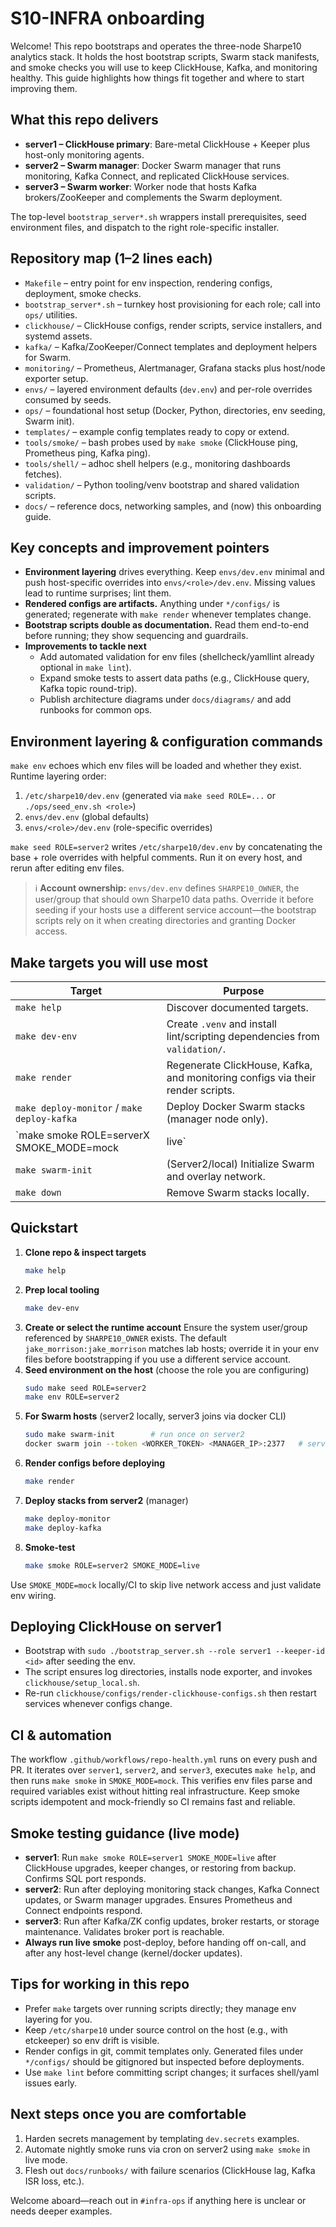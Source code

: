 # S10-INFRA onboarding

Welcome! This repo bootstraps and operates the three-node Sharpe10 analytics stack. It holds the host bootstrap scripts, Swarm stack manifests, and smoke checks you will use to keep ClickHouse, Kafka, and monitoring healthy. This guide highlights how things fit together and where to start improving them.

## What this repo delivers
- **server1 – ClickHouse primary**: Bare-metal ClickHouse + Keeper plus host-only monitoring agents.
- **server2 – Swarm manager**: Docker Swarm manager that runs monitoring, Kafka Connect, and replicated ClickHouse services.
- **server3 – Swarm worker**: Worker node that hosts Kafka brokers/ZooKeeper and complements the Swarm deployment.

The top-level `bootstrap_server*.sh` wrappers install prerequisites, seed environment files, and dispatch to the right role-specific installer.

## Repository map (1–2 lines each)
- `Makefile` – entry point for env inspection, rendering configs, deployment, smoke checks.
- `bootstrap_server*.sh` – turnkey host provisioning for each role; call into `ops/` utilities.
- `clickhouse/` – ClickHouse configs, render scripts, service installers, and systemd assets.
- `kafka/` – Kafka/ZooKeeper/Connect templates and deployment helpers for Swarm.
- `monitoring/` – Prometheus, Alertmanager, Grafana stacks plus host/node exporter setup.
- `envs/` – layered environment defaults (`dev.env`) and per-role overrides consumed by seeds.
- `ops/` – foundational host setup (Docker, Python, directories, env seeding, Swarm init).
- `templates/` – example config templates ready to copy or extend.
- `tools/smoke/` – bash probes used by `make smoke` (ClickHouse ping, Prometheus ping, Kafka ping).
- `tools/shell/` – adhoc shell helpers (e.g., monitoring dashboards fetches).
- `validation/` – Python tooling/venv bootstrap and shared validation scripts.
- `docs/` – reference docs, networking samples, and (now) this onboarding guide.

## Key concepts and improvement pointers
- **Environment layering** drives everything. Keep `envs/dev.env` minimal and push host-specific overrides into `envs/<role>/dev.env`. Missing values lead to runtime surprises; lint them.
- **Rendered configs are artifacts.** Anything under `*/configs/` is generated; regenerate with `make render` whenever templates change.
- **Bootstrap scripts double as documentation.** Read them end-to-end before running; they show sequencing and guardrails.
- **Improvements to tackle next**
  - Add automated validation for env files (shellcheck/yamllint already optional in `make lint`).
  - Expand smoke tests to assert data paths (e.g., ClickHouse query, Kafka topic round-trip).
  - Publish architecture diagrams under `docs/diagrams/` and add runbooks for common ops.

## Environment layering & configuration commands
`make env` echoes which env files will be loaded and whether they exist. Runtime layering order:
1. `/etc/sharpe10/dev.env` (generated via `make seed ROLE=...` or `./ops/seed_env.sh <role>`)
2. `envs/dev.env` (global defaults)
3. `envs/<role>/dev.env` (role-specific overrides)

`make seed ROLE=server2` writes `/etc/sharpe10/dev.env` by concatenating the base + role overrides with helpful comments. Run it on every host, and rerun after editing env files.

> ℹ️ **Account ownership:** `envs/dev.env` defines `SHARPE10_OWNER`, the user/group that should own Sharpe10 data paths. Override it before seeding if your hosts use a different service account—the bootstrap scripts rely on it when creating directories and granting Docker access.

## Make targets you will use most
| Target | Purpose |
| --- | --- |
| `make help` | Discover documented targets. |
| `make dev-env` | Create `.venv` and install lint/scripting dependencies from `validation/`. |
| `make render` | Regenerate ClickHouse, Kafka, and monitoring configs via their render scripts. |
| `make deploy-monitor` / `make deploy-kafka` | Deploy Docker Swarm stacks (manager node only). |
| `make smoke ROLE=serverX SMOKE_MODE=mock|live` | Run role-specific health checks (mock skips network). |
| `make swarm-init` | (Server2/local) Initialize Swarm and overlay network. |
| `make down` | Remove Swarm stacks locally. |

## Quickstart
1. **Clone repo & inspect targets**
   ```bash
   make help
   ```
2. **Prep local tooling**
   ```bash
   make dev-env
   ```
3. **Create or select the runtime account**
   Ensure the system user/group referenced by `SHARPE10_OWNER` exists. The default `jake_morrison:jake_morrison` matches lab hosts; override it in your env files before bootstrapping if you use a different service account.
4. **Seed environment on the host** (choose the role you are configuring)
   ```bash
   sudo make seed ROLE=server2
   make env ROLE=server2
   ```
5. **For Swarm hosts** (server2 locally, server3 joins via docker CLI)
   ```bash
   sudo make swarm-init        # run once on server2
   docker swarm join --token <WORKER_TOKEN> <MANAGER_IP>:2377   # server3
   ```
6. **Render configs before deploying**
   ```bash
   make render
   ```
7. **Deploy stacks from server2** (manager)
   ```bash
   make deploy-monitor
   make deploy-kafka
   ```
8. **Smoke-test**
   ```bash
   make smoke ROLE=server2 SMOKE_MODE=live
   ```

Use `SMOKE_MODE=mock` locally/CI to skip live network access and just validate env wiring.

## Deploying ClickHouse on server1
- Bootstrap with `sudo ./bootstrap_server.sh --role server1 --keeper-id <id>` after seeding the env.
- The script ensures log directories, installs node exporter, and invokes `clickhouse/setup_local.sh`.
- Re-run `clickhouse/configs/render-clickhouse-configs.sh` then restart services whenever configs change.

## CI & automation
The workflow `.github/workflows/repo-health.yml` runs on every push and PR. It iterates over `server1`, `server2`, and `server3`, executes `make help`, and then runs `make smoke` in `SMOKE_MODE=mock`. This verifies env files parse and required variables exist without hitting real infrastructure. Keep smoke scripts idempotent and mock-friendly so CI remains fast and reliable.

## Smoke testing guidance (live mode)
- **server1**: Run `make smoke ROLE=server1 SMOKE_MODE=live` after ClickHouse upgrades, keeper changes, or restoring from backup. Confirms SQL port responds.
- **server2**: Run after deploying monitoring stack changes, Kafka Connect updates, or Swarm manager upgrades. Ensures Prometheus and Connect endpoints respond.
- **server3**: Run after Kafka/ZK config updates, broker restarts, or storage maintenance. Validates broker port is reachable.
- **Always run live smoke** post-deploy, before handing off on-call, and after any host-level change (kernel/docker updates).

## Tips for working in this repo
- Prefer `make` targets over running scripts directly; they manage env layering for you.
- Keep `/etc/sharpe10` under source control on the host (e.g., with etckeeper) so env drift is visible.
- Render configs in git, commit templates only. Generated files under `*/configs/` should be gitignored but inspected before deployments.
- Use `make lint` before committing script changes; it surfaces shell/yaml issues early.

## Next steps once you are comfortable
1. Harden secrets management by templating `dev.secrets` examples.
2. Automate nightly smoke runs via cron on server2 using `make smoke` in live mode.
3. Flesh out `docs/runbooks/` with failure scenarios (ClickHouse lag, Kafka ISR loss, etc.).

Welcome aboard—reach out in `#infra-ops` if anything here is unclear or needs deeper examples.
